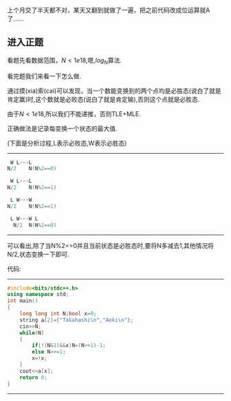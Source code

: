 上个月交了半天都不对，某天又翻到就做了一遍，把之前代码改成位运算就A了……
## 进入正题
看题先看数据范围，$N<1e18$,嗯,$log_N$算法.

看完题我们来看一下怎么做.

通过摸(xia)索(cai)可以发现，当一个数能变换到的两个点均是必胜态(说白了就是肯定赢)时,这个数就是必败态(说白了就是肯定输),否则这个点就是必胜态.

由于$N<1e18$,所以我们不能递推，否则TLE+MLE.

正确做法是记录每变换一个状态的最大值.

(下面是分析过程,L表示必败态,W表示必胜态)
***
```cpp
 W L···L
N/2    N(N%2==0)

 W L···L
N/2    N(N%2==1)

 L W···W
N/2    N(N%2==1)

 L W···W L
  N/2  N(N%2==0)
```
***
可以看出,除了当N%2==0并且当前状态是必胜态时,要将N多减去1,其他情况将N/2,状态变换一下即可.

代码:
***
```cpp
#include<bits/stdc++.h>
using namespace std;
int main()
{
	long long int N;bool x=0;
	string a[2]={"Takahashi\n","Aoki\n"};
	cin>>N;
	while(N)
	{
		if(!(N&1)&&x)N=(N>>1)-1;
		else N>>=1;
		x=!x;
	}
	cout<<a[x];
	return 0;
}
```
***
